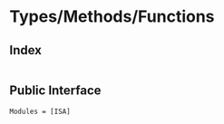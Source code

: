 # Types/Methods/Functions

## Index
```@index
```
## Public Interface
```@autodocs
Modules = [ISA]
```
